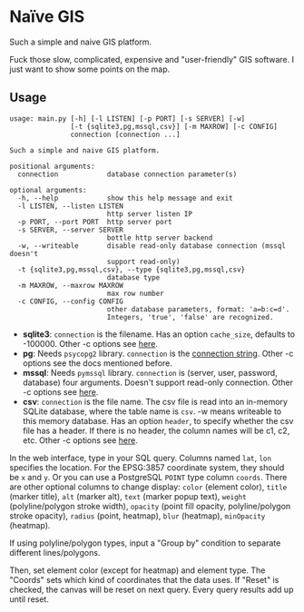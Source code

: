 # Naïve GIS
Such a simple and naive GIS platform.

Fuck those slow, complicated, expensive and "user-friendly" GIS software. I just want to show some points on the map.

## Usage

```
usage: main.py [-h] [-l LISTEN] [-p PORT] [-s SERVER] [-w]
               [-t {sqlite3,pg,mssql,csv}] [-m MAXROW] [-c CONFIG]
               connection [connection ...]

Such a simple and naive GIS platform.

positional arguments:
  connection            database connection parameter(s)

optional arguments:
  -h, --help            show this help message and exit
  -l LISTEN, --listen LISTEN
                        http server listen IP
  -p PORT, --port PORT  http server port
  -s SERVER, --server SERVER
                        bottle http server backend
  -w, --writeable       disable read-only database connection (mssql doesn't
                        support read-only)
  -t {sqlite3,pg,mssql,csv}, --type {sqlite3,pg,mssql,csv}
                        database type
  -m MAXROW, --maxrow MAXROW
                        max row number
  -c CONFIG, --config CONFIG
                        other database parameters, format: 'a=b:c=d'.
                        Integers, 'true', 'false' are recognized.
```

* **sqlite3**: `connection` is the filename. Has an option `cache_size`, defaults to -100000. Other -c options see [here](https://docs.python.org/3/library/sqlite3.html#sqlite3.connect).
* **pg**: Needs `psycopg2` library. `connection` is the [connection string](https://www.postgresql.org/docs/current/static/libpq-connect.html#libpq-connstring). Other -c options see the docs mentioned before.
* **mssql**: Needs `pymssql` library. `connection` is (server, user, password, database) four arguments. Doesn't support read-only connection. Other -c options see [here](http://pymssql.org/en/stable/ref/pymssql.html#pymssql.connect).
* **csv**: `connection` is the file name. The csv file is read into an in-memory SQLite database, where the table name is `csv`. -w means writeable to this memory database. Has an option `header`, to specify whether the csv file has a header. If there is no header, the column names will be c1, c2, etc. Other -c options see [here](https://docs.python.org/3/library/csv.html#dialects-and-formatting-parameters).

In the web interface, type in your SQL query. Columns named `lat`, `lon` specifies the location. For the EPSG:3857 coordinate system, they should be `x` and `y`. Or you can use a PostgreSQL `POINT` type column `coords`. There are other optional columns to change display: `color` (element color), `title` (marker title), `alt` (marker alt), `text` (marker popup text), `weight` (polyline/polygon stroke width), `opacity` (point fill opacity, polyline/polygon stroke opacity), `radius` (point, heatmap), `blur` (heatmap), `minOpacity` (heatmap).

If using polyline/polygon types, input a "Group by" condition to separate different lines/polygons.

Then, set element color (except for heatmap) and element type. The "Coords" sets which kind of coordinates that the data uses. If "Reset" is checked, the canvas will be reset on next query. Every query results add up until reset.
